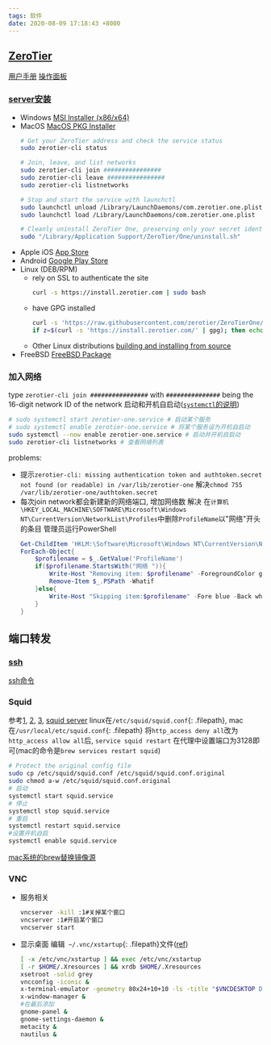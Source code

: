 ```yaml
---
tags: 软件
date: 2020-08-09 17:18:43 +8000
---
```

## [ZeroTier](https://www.zerotier.com/)
[用户手册](https://zerotier.atlassian.net/wiki/spaces/SD/pages/8454145/Getting+Started+with+ZeroTier)
[操作面板](https://my.zerotier.com/network)

### [server安装](https://www.zerotier.com/download/)
- Windows [MSI Installer (x86/x64)](https://download.zerotier.com/dist/ZeroTier%20One.msi)
- MacOS [MacOS PKG Installer](https://download.zerotier.com/dist/ZeroTier%20One.pkg)
    ```bash
    # Get your ZeroTier address and check the service status
    sudo zerotier-cli status

    # Join, leave, and list networks
    sudo zerotier-cli join ################
    sudo zerotier-cli leave ################
    sudo zerotier-cli listnetworks
    
    # Stop and start the service with launchctl
    sudo launchctl unload /Library/LaunchDaemons/com.zerotier.one.plist
    sudo launchctl load /Library/LaunchDaemons/com.zerotier.one.plist
    
    # Cleanly uninstall ZeroTier One, preserving only your secret identity
    sudo "/Library/Application Support/ZeroTier/One/uninstall.sh"
    ```
- Apple iOS [App Store](https://itunes.apple.com/us/app/zerotier-one/id1084101492?mt=8)
- Android [Google Play Store](https://play.google.com/store/apps/details?id=com.zerotier.one)
- Linux (DEB/RPM)
	- rely on SSL to authenticate the site
        ```bash
        curl -s https://install.zerotier.com | sudo bash
        ```
	- have GPG installed
        ```bash
        curl -s 'https://raw.githubusercontent.com/zerotier/ZeroTierOne/master/doc/contact%40zerotier.com.gpg' | gpg --import && \
        if z=$(curl -s 'https://install.zerotier.com/' | gpg); then echo "$z" | sudo bash; fi
        ```
	- Other Linux distributions [ building and installing from source](https://github.com/zerotier/ZeroTierOne)
- FreeBSD [FreeBSD Package](https://www.freshports.org/net/zerotier/)

### 加入网络
type `zerotier-cli join ################` with `###############` being the 16-digit network ID of the network
启动和开机自启动([`systemctl`的说明](https://www.freedesktop.org/software/systemd/man/latest/systemctl.html))
```bash
# sudo systemctl start zerotier-one.service # 启动某个服务
# sudo systemctl enable zerotier-one.service # 将某个服务设为开机自启动
sudo systemctl --now enable zerotier-one.service # 启动并开机自启动
sudo zerotier-cli listnetworks # 查看网络列表
```
problems:
- 提示`zerotier-cli: missing authentication token and authtoken.secret not found (or readable) in /var/lib/zerotier-one`
解决`chmod 755 /var/lib/zerotier-one/authtoken.secret`
- 每次join network都会新建新的网络端口, 增加网络数
解决 在`计算机\HKEY_LOCAL_MACHINE\SOFTWARE\Microsoft\Windows NT\CurrentVersion\NetworkList\Profiles`中删除`ProfileName`以"网络"开头的条目
管理员运行PowerShell
    ```powershell
    Get-ChildItem 'HKLM:\Software\Microsoft\Windows NT\CurrentVersion\NetworkList\Profiles\' |
    ForEach-Object{
        $profilename = $_.GetValue('ProfileName')
        if($profilename.StartsWith("网络 ")){
            Write-Host "Removing item: $profilename" -ForegroundColor green
            Remove-Item $_.PSPath -Whatif
        }else{
            Write-Host "Skipping item:$profilename" -Fore blue -Back white
        }
    }
    ```
## 端口转发
### [ssh](https://www.openssh.com/manual.html)
[ssh命令](https://man.openbsd.org/ssh)

### Squid
参考[1](https://blog.csdn.net/zhangxiong2532/article/details/48624821), [2](https://www.51test.net/show/281472.html), [3](https://www.cnblogs.com/--smile/p/11090823.html), [squid server](https://ubuntu.com/server/docs/how-to-install-a-squid-server)
linux在`/etc/squid/squid.conf`{: .filepath}, mac在`/usr/local/etc/squid.conf`{: .filepath}
将`http_access deny all`改为`http_access allow all`后, `service squid restart`
在代理中设置端口为3128即可(mac的命令是`brew services restart squid`)
```bash
# Protect the original config file
sudo cp /etc/squid/squid.conf /etc/squid/squid.conf.original
sudo chmod a-w /etc/squid/squid.conf.original
# 启动
systemctl start squid.service
# 停止
systemctl stop squid.service
# 重启
systemctl restart squid.service
#设置开机自启
systemctl enable squid.service
```
[mac系统的brew替换镜像源](https://www.jianshu.com/p/3a147eb1c23f)

### VNC
- 服务相关
    ```bash
    vncserver -kill :1#关掉某个窗口
    vncserver :1#开启某个窗口
    vncserver start
    ```
- 显示桌面
编辑` ~/.vnc/xstartup`{: .filepath}文件([ref](https://www.cnblogs.com/xzlive/p/9176327.html))
    ```bash
    [ -x /etc/vnc/xstartup ] && exec /etc/vnc/xstartup
    [ -r $HOME/.Xresources ] && xrdb $HOME/.Xresources
    xsetroot -solid grey
    vncconfig -iconic &
    x-terminal-emulator -geometry 80x24+10+10 -ls -title "$VNCDESKTOP Desktop" &
    x-window-manager &
    #在最后添加
    gnome-panel &
    gnome-settings-daemon &
    metacity &
    nautilus &
    ```